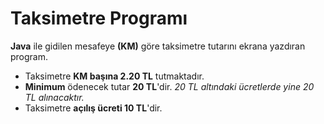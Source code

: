 # Taksimetre Programı

**Java** ile gidilen mesafeye **(KM)** göre taksimetre tutarını ekrana yazdıran program.

* Taksimetre **KM başına 2.20 TL** tutmaktadır.
* **Minimum** ödenecek tutar **20 TL**'dir. *20 TL altındaki ücretlerde yine 20 TL alınacaktır.*
* Taksimetre **açılış ücreti 10 TL**'dir.
